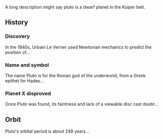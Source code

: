 <!-- tp.title -->

<!-- tp.badges -->

<!-- tp.short-description -->

A long description might say pluto is a dwarf planet in the Kuiper belt.

## History

### Discovery

In the 1840s, Urbain Le Verrier used Newtonian mechanics to predict the position of…

### Name and symbol

The name Pluto is for the Roman god of the underworld, from a Greek epithet for Hades…

### Planet X disproved

Once Pluto was found, its faintness and lack of a viewable disc cast doubt…

## Orbit

Pluto's orbital period is about 248 years…

<!-- tp.contributing -->

<!-- tp.license -->
